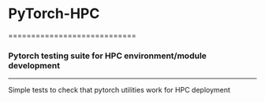 # PyTorch-HPC

============================

### Pytorch testing suite for HPC environment/module development

-------------------------------

Simple tests to check that pytorch utilities work for HPC deployment


